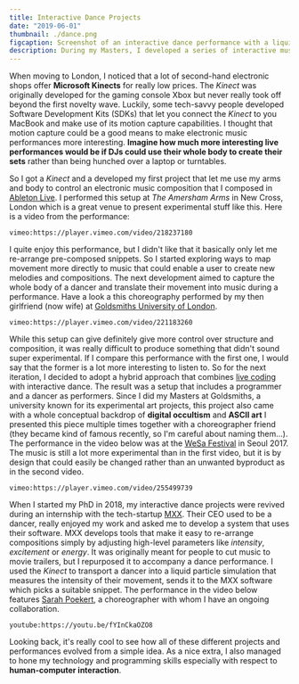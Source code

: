 ```yaml
---
title: Interactive Dance Projects 
date: "2019-06-01"
thumbnail: ./dance.png
figcaption: Screenshot of an interactive dance performance with a liquid particle simulation
description: During my Masters, I developed a series of interactive music system that use motion capture to translate movement into sound and music. While first developed for university assignments, I managed to present this work at different venues in London and internationally often in collaboration with professional dancers.
---
```


When moving to London, I noticed that a lot of second-hand electronic shops offer **Microsoft Kinects** for really low prices. The *Kinect* was originally developed for the gaming console Xbox but never really took off beyond the first novelty wave. Luckily, some tech-savvy people developed Software Development Kits (SDKs) that let you connect the *Kinect* to you MacBook and make use of its motion capture capabilities. I thought that motion capture could be a good means to make electronic music performances more interesting. **Imagine how much more interesting live performances would be if DJs could use their whole body to create their sets** rather than being hunched over a laptop or turntables. 

So I got a *Kinect* and a developed my first project that let me use my arms and body to control an electronic music composition that I composed in <a rel="noopener noreferrer" target="_blank" href="https://www.ableton.com/">Ableton Live</a>. I performed this setup at *The Amersham Arms* in New Cross, London which is a great venue to present experimental stuff like this. Here is a video from the performance: 

`vimeo:https://player.vimeo.com/video/218237180`

I quite enjoy this performance, but I didn't like that it basically only let me re-arrange pre-composed snippets. So I started exploring ways to map movement more directly to music that could enable a user to create new melodies and compositions. The next development aimed to capture the whole body of a dancer and translate their movement into music during a performance. Have a look a this choreography performed by my then girlfriend (now wife) at <a rel="noopener noreferrer" target="_blank" href="https://www.gold.ac.uk/">Goldsmiths University of London</a>.

`vimeo:https://player.vimeo.com/video/221183260`

While this setup can give definitely give more control over structure and composition, it was really difficult to produce something that didn't sound super experimental. If I compare this performance with the first one, I would say that the former is a lot more interesting to listen to. So for the next iteration, I decided to adopt a hybrid approach that combines <a rel="noopener noreferrer" target="_blank" href="https://toplap.org/about/">live coding</a> with interactive dance. The result was a setup that includes a programmer and a dancer as performers. Since I did my Masters at Goldsmiths, a university known for its experimental art projects, this project also came with a whole conceptual backdrop of **digital occultism** and **ASCII art** I presented this piece multiple times together with a choreographer friend (they became kind of famous recently, so I'm careful about naming them...). The performance in the video below was at the <a rel="noopener noreferrer" target="_blank" href="https://www.wesa.kr/Wesa">WeSa Festival</a> in Seoul 2017. The music is still a lot more experimental than in the first video, but it is by design that could easily be changed rather than an unwanted byproduct as in the second video.

`vimeo:https://player.vimeo.com/video/255499739`

When I started my PhD in 2018, my interactive dance projects were revived during an internship with the tech-startup <a rel="noopener noreferrer" target="_blank" href="https://www.mxx.ai/">MXX</a>. Their CEO used to be a dancer, really enjoyed my work and asked me to develop a system that uses their software. MXX develops tools that make it easy to re-arrange compositions simply by adjusting high-level parameters like *intensity*, *excitement* or *energy*. It was originally meant for people to cut music to movie trailers, but I repurposed it to accompany a dance performance. I used the *Kinect* to transport a dancer into a liquid particle simulation that measures the intensity of their movement, sends it to the MXX software which picks a suitable snippet. The performance in the video below features <a rel="noopener noreferrer" target="_blank" href="https://www.thrivedance.co.uk/">Sarah Poekert</a>, a choreographer with whom I have an ongoing collaboration.

`youtube:https://youtu.be/fYInCkaOZO8`

Looking back, it's really cool to see how all of these different projects and performances evolved from a simple idea. As a nice extra, I also managed to hone my technology and programming skills especially with respect to **human-computer interaction**.